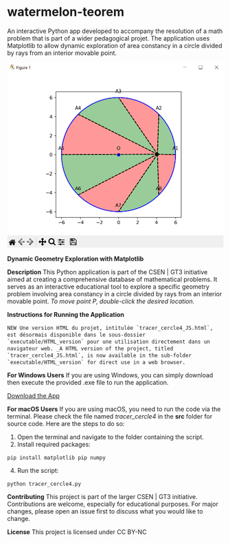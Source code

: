 # watermelon-teorem
An interactive Python app developed to accompany the resolution of a math problem that is part of a wider pedagogical projet. The application uses Matplotlib to allow dynamic exploration of area constancy in a circle divided by rays from an interior movable point. 

![app_screenshot](./docs/capture.png)


**Dynamic Geometry Exploration with Matplotlib**

**Description**
This Python application is part of the CSEN | GT3 initiative aimed at creating a comprehensive database of mathematical problems. It serves as an interactive educational tool to explore a specific geometry problem involving area constancy in a circle divided by rays from an interior movable point. _To move point P, double-click the desired location._

**Instructions for Running the Application**
``` 
NEW Une version HTML du projet, intitulée `tracer_cercle4_JS.html`, est désormais disponible dans le sous-dossier `executable/HTML_version` pour une utilisation directement dans un navigateur web. _A HTML version of the project, titled `tracer_cercle4_JS.html`, is now available in the sub-folder `executable/HTML_version` for direct use in a web browser.
``` 

**For Windows Users**
If you are using Windows, you can simply download then execute the provided .exe file to run the application.

[Download the App](https://github.com/romainbourdoncle/watermelon-teorem/releases/download/v1.0.0/tracer_cercle4.exe)

**For macOS Users**
If you are using macOS, you need to run the code via the terminal. Please check the file named *tracer_cercle4* in the **src** folder for source code. Here are the steps to do so:
1. Open the terminal and navigate to the folder containing the script.
2. Install required packages:
```
pip install matplotlib pip numpy
```

4. Run the script:
```
python tracer_cercle4.py
```
**Contributing**
This project is part of the larger CSEN | GT3 initiative. Contributions are welcome, especially for educational purposes. For major changes, please open an issue first to discuss what you would like to change.

**License**
This project is licensed under CC BY-NC
